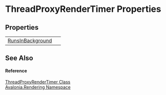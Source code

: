 # ThreadProxyRenderTimer Properties




## Properties
<table>
<tr>
<td><a href="P_Avalonia_Rendering_ThreadProxyRenderTimer_RunsInBackground">RunsInBackground</a></td>
<td> </td>
</tr>
</table>

## See Also


#### Reference
<a href="T_Avalonia_Rendering_ThreadProxyRenderTimer">ThreadProxyRenderTimer Class</a>  
<a href="N_Avalonia_Rendering">Avalonia.Rendering Namespace</a>  
